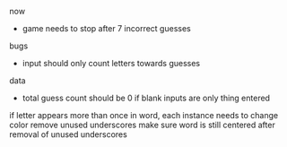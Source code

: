 now
- game needs to stop after 7 incorrect guesses

bugs 
- input should only count letters towards guesses 

data
- total guess count should be 0 if blank inputs are only thing entered 


if letter appears more than once in word, each instance needs to change color 
remove unused underscores
make sure word is still centered after removal of unused underscores